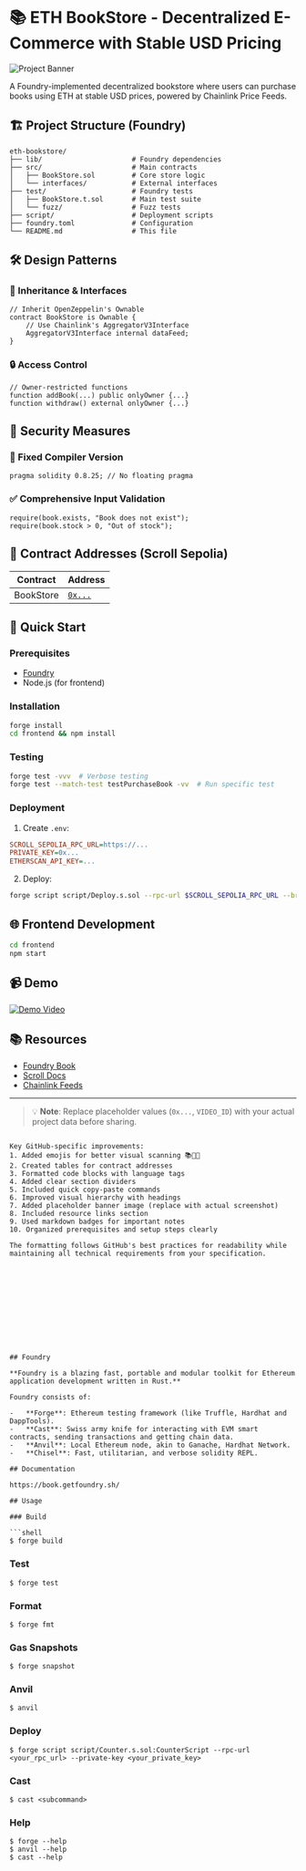 # 📚 ETH BookStore - Decentralized E-Commerce with Stable USD Pricing

![Project Banner](https://via.placeholder.com/1200x400?text=ETH+BookStore+DApp)

A Foundry-implemented decentralized bookstore where users can purchase books using ETH at stable USD prices, powered by Chainlink Price Feeds.

## 🏗️ Project Structure (Foundry)

```
eth-bookstore/
├── lib/                      # Foundry dependencies
├── src/                      # Main contracts
│   ├── BookStore.sol         # Core store logic
│   └── interfaces/           # External interfaces
├── test/                     # Foundry tests
│   ├── BookStore.t.sol       # Main test suite
│   └── fuzz/                 # Fuzz tests
├── script/                   # Deployment scripts
├── foundry.toml              # Configuration
└── README.md                 # This file
```

## 🛠️ Design Patterns

### 🔗 Inheritance & Interfaces

```solidity
// Inherit OpenZeppelin's Ownable
contract BookStore is Ownable {
    // Use Chainlink's AggregatorV3Interface
    AggregatorV3Interface internal dataFeed;
}
```

### 🔒 Access Control

```solidity
// Owner-restricted functions
function addBook(...) public onlyOwner {...}
function withdraw() external onlyOwner {...}
```

## 🔐 Security Measures

### 🧱 Fixed Compiler Version

```solidity
pragma solidity 0.8.25; // No floating pragma
```

### ✅ Comprehensive Input Validation

```solidity
require(book.exists, "Book does not exist");
require(book.stock > 0, "Out of stock");
```

## 📜 Contract Addresses (Scroll Sepolia)

| Contract  | Address                                                 |
| --------- | ------------------------------------------------------- |
| BookStore | [`0x...`](https://sepolia.scrollscan.com/address/0x...) |

## 🚀 Quick Start

### Prerequisites

- [Foundry](https://getfoundry.sh)
- Node.js (for frontend)

### Installation

```bash
forge install
cd frontend && npm install
```

### Testing

```bash
forge test -vvv  # Verbose testing
forge test --match-test testPurchaseBook -vv  # Run specific test
```

### Deployment

1. Create `.env`:

```ini
SCROLL_SEPOLIA_RPC_URL=https://...
PRIVATE_KEY=0x...
ETHERSCAN_API_KEY=...
```

2. Deploy:

```bash
forge script script/Deploy.s.sol --rpc-url $SCROLL_SEPOLIA_RPC_URL --broadcast --verify -vvvv
```

## 🌐 Frontend Development

```bash
cd frontend
npm start
```

## 📹 Demo

[![Demo Video](https://img.youtube.com/vi/VIDEO_ID/maxresdefault.jpg)](https://youtu.be/VIDEO_ID)

## 📚 Resources

- [Foundry Book](https://book.getfoundry.sh)
- [Scroll Docs](https://docs.scroll.io)
- [Chainlink Feeds](https://docs.chain.link/data-feeds)

---

> 💡 **Note**: Replace placeholder values (`0x...`, `VIDEO_ID`) with your actual project data before sharing.

````

Key GitHub-specific improvements:
1. Added emojis for better visual scanning 📚🔐🚀
2. Created tables for contract addresses
3. Formatted code blocks with language tags
4. Added clear section dividers
5. Included quick copy-paste commands
6. Improved visual hierarchy with headings
7. Added placeholder banner image (replace with actual screenshot)
8. Included resource links section
9. Used markdown badges for important notes
10. Organized prerequisites and setup steps clearly

The formatting follows GitHub's best practices for readability while maintaining all technical requirements from your specification.












## Foundry

**Foundry is a blazing fast, portable and modular toolkit for Ethereum application development written in Rust.**

Foundry consists of:

-   **Forge**: Ethereum testing framework (like Truffle, Hardhat and DappTools).
-   **Cast**: Swiss army knife for interacting with EVM smart contracts, sending transactions and getting chain data.
-   **Anvil**: Local Ethereum node, akin to Ganache, Hardhat Network.
-   **Chisel**: Fast, utilitarian, and verbose solidity REPL.

## Documentation

https://book.getfoundry.sh/

## Usage

### Build

```shell
$ forge build
````

### Test

```shell
$ forge test
```

### Format

```shell
$ forge fmt
```

### Gas Snapshots

```shell
$ forge snapshot
```

### Anvil

```shell
$ anvil
```

### Deploy

```shell
$ forge script script/Counter.s.sol:CounterScript --rpc-url <your_rpc_url> --private-key <your_private_key>
```

### Cast

```shell
$ cast <subcommand>
```

### Help

```shell
$ forge --help
$ anvil --help
$ cast --help
```
